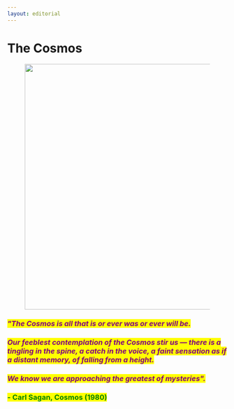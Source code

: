 ```yaml
---
layout: editorial
---
```


# The Cosmos

<figure><img src="../../../../../../.gitbook/assets/pexels-btgl-♡-13374655.jpg" alt="" width="563"><figcaption></figcaption></figure>

### _<mark style="color:purple;">"The Cosmos is all that is or ever was or ever will be.</mark>_&#x20;

### _<mark style="color:purple;">Our feeblest contemplation of the Cosmos stir us — there is a tingling in the spine, a catch in the voice, a faint sensation as if a distant memory, of falling from a height.</mark>_&#x20;

### _<mark style="color:purple;">We know we are approaching the greatest of mysteries".</mark>_

### <mark style="color:green;">- Carl Sagan, Cosmos (1980)</mark>
